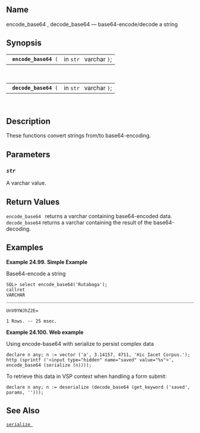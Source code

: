 <div id="fn_encode_base64" class="refentry">

<div class="titlepage">

</div>

<div class="refnamediv">

## Name

encode_base64 , decode_base64 — base64-encode/decode a string

</div>

<div class="refsynopsisdiv">

## Synopsis

<div id="fsyn_encode_base64" class="funcsynopsis">

|                            |                        |
|----------------------------|------------------------|
| ` `**`encode_base64`**` (` | in `str ` varchar `)`; |

<div class="funcprototype-spacer">

 

</div>

</div>

<div id="fsyn_decode_base64" class="funcsynopsis">

|                            |                        |
|----------------------------|------------------------|
| ` `**`decode_base64`**` (` | in `str ` varchar `)`; |

<div class="funcprototype-spacer">

 

</div>

</div>

</div>

<div id="desc_encode_base64" class="refsect1">

## Description

These functions convert strings from/to base64-encoding.

</div>

<div id="params_encode_base64" class="refsect1">

## Parameters

<div id="id87633" class="refsect2">

### *`str `*

A <span class="type">varchar </span> value.

</div>

</div>

<div id="ret_encode_base64" class="refsect1">

## Return Values

`encode_base64 ` returns a <span class="type">varchar </span> containing
base64-encoded data. `decode_base64` returns a
<span class="type">varchar </span> containing the result of the
base64-decoding.

</div>

<div id="examples_encode_base64" class="refsect1">

## Examples

<div id="ex_encode_base64_1" class="example">

**Example 24.99. Simple Example**

<div class="example-contents">

Base64-encode a string

``` screen
SQL> select encode_base64('Rutabaga');
callret
VARCHAR
_______________________________________________________________________________

UnV0YWJhZ2E=

1 Rows. -- 25 msec.
```

</div>

</div>

  

<div id="ex_encode_base64" class="example">

**Example 24.100. Web example**

<div class="example-contents">

Using encode-base64 with serialize to persist complex data

``` screen
declare n any; n := vector ('a', 3.14157, 4711, 'Hic Iacet Corpus.');
http (sprintf ('<input type="hidden" name="saved" value="%s">', encode_base64 (serialize (n))));
```

To retrieve this data in VSP context when handling a form submit:

``` screen
declare n any; n := deserialize (decode_base64 (get_keyword ('saved', params, '')));
```

</div>

</div>

  

</div>

<div id="seealso_encode_base64" class="refsect1">

## See Also

<a href="fn_serialize.html" class="link" title="serialize"><code
class="function">serialize </code></a>

</div>

</div>
